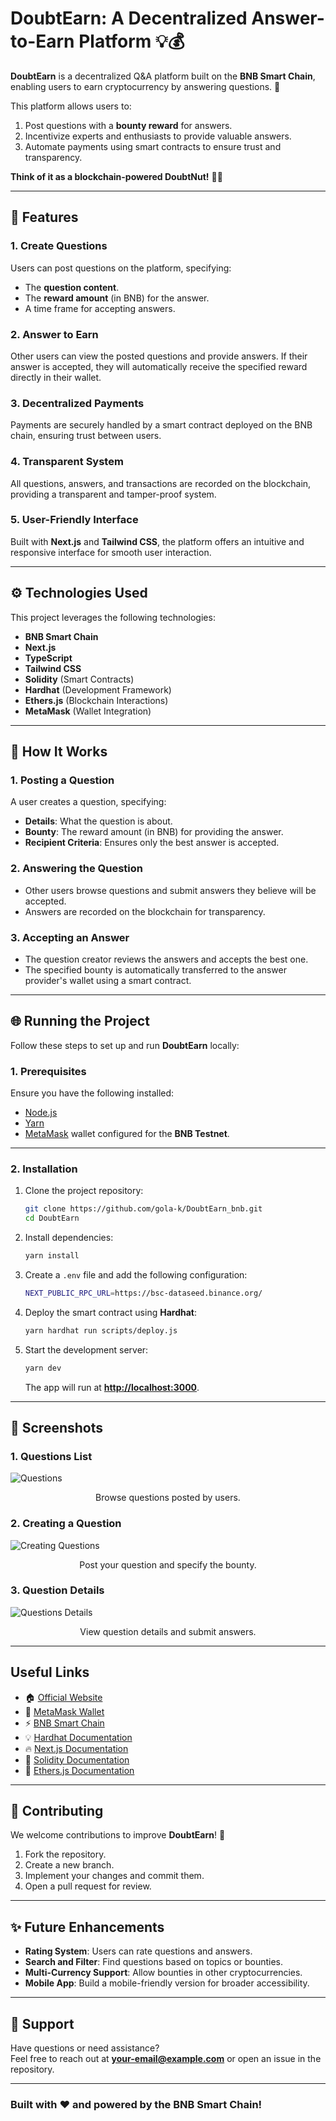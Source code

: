 # **DoubtEarn: A Decentralized Answer-to-Earn Platform** 💡💰  

**DoubtEarn** is a decentralized Q&A platform built on the **BNB Smart Chain**, enabling users to earn cryptocurrency by answering questions. 🚀  

This platform allows users to:  
1. Post questions with a **bounty reward** for answers.  
2. Incentivize experts and enthusiasts to provide valuable answers.  
3. Automate payments using smart contracts to ensure trust and transparency.  

**Think of it as a blockchain-powered DoubtNut!** 🤔✨  

---

## **🌟 Features**

### **1. Create Questions**  
Users can post questions on the platform, specifying:  
- The **question content**.  
- The **reward amount** (in BNB) for the answer.  
- A time frame for accepting answers.  

### **2. Answer to Earn**  
Other users can view the posted questions and provide answers. If their answer is accepted, they will automatically receive the specified reward directly in their wallet.  

### **3. Decentralized Payments**  
Payments are securely handled by a smart contract deployed on the BNB chain, ensuring trust between users.  

### **4. Transparent System**  
All questions, answers, and transactions are recorded on the blockchain, providing a transparent and tamper-proof system.  

### **5. User-Friendly Interface**  
Built with **Next.js** and **Tailwind CSS**, the platform offers an intuitive and responsive interface for smooth user interaction.  

---

## **⚙️ Technologies Used**

This project leverages the following technologies:  
- **BNB Smart Chain**  
- **Next.js**  
- **TypeScript**  
- **Tailwind CSS**  
- **Solidity** (Smart Contracts)  
- **Hardhat** (Development Framework)  
- **Ethers.js** (Blockchain Interactions)  
- **MetaMask** (Wallet Integration)  

---

## **🚀 How It Works**

### **1. Posting a Question**  
A user creates a question, specifying:  
- **Details**: What the question is about.  
- **Bounty**: The reward amount (in BNB) for providing the answer.  
- **Recipient Criteria**: Ensures only the best answer is accepted.  

### **2. Answering the Question**  
- Other users browse questions and submit answers they believe will be accepted.  
- Answers are recorded on the blockchain for transparency.  

### **3. Accepting an Answer**  
- The question creator reviews the answers and accepts the best one.  
- The specified bounty is automatically transferred to the answer provider's wallet using a smart contract.  

---

## **🌐 Running the Project**

Follow these steps to set up and run **DoubtEarn** locally:  

### **1. Prerequisites**  
Ensure you have the following installed:  
- [Node.js](https://nodejs.org/)  
- [Yarn](https://yarnpkg.com/)  
- [MetaMask](https://metamask.io/) wallet configured for the **BNB Testnet**.  

---

### **2. Installation**

1. Clone the project repository:  
   ```bash
   git clone https://github.com/gola-k/DoubtEarn_bnb.git
   cd DoubtEarn
   ```

2. Install dependencies:  
   ```bash
   yarn install
   ```

3. Create a `.env` file and add the following configuration:  
   ```sh
   NEXT_PUBLIC_RPC_URL=https://bsc-dataseed.binance.org/
   ```

4. Deploy the smart contract using **Hardhat**:  
   ```bash
   yarn hardhat run scripts/deploy.js
   ```

5. Start the development server:  
   ```bash
   yarn dev
   ```  
   The app will run at **[http://localhost:3000](http://localhost:3000)**.  

---

## **📸 Screenshots**

### **1. Questions List**  
![Questions](./screenshots/0.png)  
<center><figcaption>Browse questions posted by users.</figcaption></center>  

### **2. Creating a Question**  
![Creating Questions](./screenshots/1.png)  
<center><figcaption>Post your question and specify the bounty.</figcaption></center>  

### **3. Question Details**  
![Questions Details](./screenshots/2.png)  
<center><figcaption>View question details and submit answers.</figcaption></center>  

---

## **Useful Links**

- 🏠 [Official Website](https://doubtearn.netlify.app.com)  
- 🚀 [MetaMask Wallet](https://metamask.io/)  
- ⚡ [BNB Smart Chain](https://www.bnbchain.org/)  
- 💡 [Hardhat Documentation](https://hardhat.org/)  
- 🔥 [Next.js Documentation](https://nextjs.org/)  
- 🐻 [Solidity Documentation](https://soliditylang.org/)  
- 👀 [Ethers.js Documentation](https://docs.ethers.io/v5/)  

---

## **🤝 Contributing**

We welcome contributions to improve **DoubtEarn**! 🎉  

1. Fork the repository.  
2. Create a new branch.  
3. Implement your changes and commit them.  
4. Open a pull request for review.  

---

## **✨ Future Enhancements**

- **Rating System**: Users can rate questions and answers.  
- **Search and Filter**: Find questions based on topics or bounties.  
- **Multi-Currency Support**: Allow bounties in other cryptocurrencies.  
- **Mobile App**: Build a mobile-friendly version for broader accessibility.  

---

## **📧 Support**

Have questions or need assistance?  
Feel free to reach out at **[your-email@example.com](mailto:kunalgola9930@gmail.com)** or open an issue in the repository.  

---

### Built with ❤️ and powered by the **BNB Smart Chain**!
